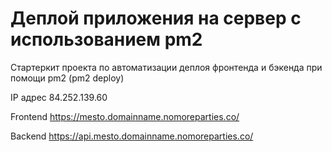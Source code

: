 # Деплой приложения на сервер с использованием pm2

Стартеркит проекта по автоматизации деплоя фронтенда и бэкенда при помощи pm2 (pm2 deploy)

IP адрес 84.252.139.60

Frontend https://mesto.domainname.nomoreparties.co/

Backend https://api.mesto.domainname.nomoreparties.co/
